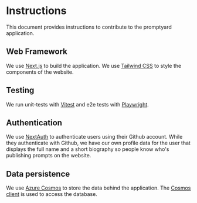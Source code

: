 # Instructions

This document provides instructions to contribute to the promptyard application.

## Web Framework

We use [Next.js](https://nextjs.org/) to build the application. We use [Tailwind CSS](https://tailwindcss.com/) to style the components of the website.

## Testing

We run unit-tests with [Vitest](https://nextjs.org/docs/app/building-your-application/testing/vitest) and e2e tests with [Playwright](https://nextjs.org/docs/app/building-your-application/testing/playwright).

## Authentication

We use [NextAuth](https://next-auth.js.org/configuration/providers/oauth) to authenticate users using their Github account. While they authenticate with Github, we have our own profile data for the user that displays the full name
and a short biography so people know who's publishing prompts on the website.

## Data persistence

We use [Azure Cosmos](https://learn.microsoft.com/en-us/azure/cosmos-db/) to store the data behind the application. The [Cosmos client](https://www.npmjs.com/package/@azure/cosmos) is used to access the database.
